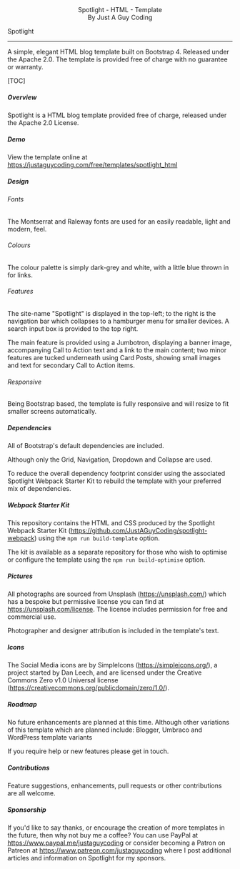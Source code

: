 <center>Spotlight - HTML - Template
</br>By Just A Guy Coding</center>

Spotlight

------

A simple, elegant HTML blog template built on Bootstrap 4. Released under the Apache 2.0. The template is provided free of charge with no guarantee or warranty.

[TOC]

##### Overview

Spotlight is a HTML blog template provided free of charge, released under the Apache 2.0 License.

##### Demo

View the template online at https://justaguycoding.com/free/templates/spotlight_html 

##### Design

###### Fonts

The Montserrat and Raleway fonts are used for an easily readable, light and modern, feel. 

###### Colours

The colour palette is simply dark-grey and white, with a little blue thrown in for links.

###### Features

The site-name "Spotlight" is displayed in the top-left; to the right is the navigation bar which collapses to a hamburger menu for smaller devices. A search input box is provided to the top right.

The main feature is provided using a Jumbotron, displaying a banner image, accompanying Call to Action text and a link to the main content; two minor features are tucked underneath using Card Posts, showing small images and text for secondary Call to Action items.

###### Responsive

Being Bootstrap based, the template is fully responsive and will resize to fit smaller screens automatically.

##### Dependencies

All of Bootstrap's default dependencies are included. 

Although only the Grid, Navigation, Dropdown and Collapse are used.  

To reduce  the overall dependency footprint consider using the associated Spotlight Webpack Starter Kit to rebuild the template with your preferred mix of dependencies.



##### Webpack Starter Kit

This repository contains the HTML and CSS produced by the Spotlight Webpack Starter Kit (https://github.com/JustAGuyCoding/spotlight-webpack) using the `npm run build-template` option.

The kit is available as a separate repository for those who wish to optimise or configure the template using the `npm run build-optimise` option.

##### Pictures

All photographs are sourced from Unsplash (https://unsplash.com/) which has a bespoke but permissive license you can find at https://unsplash.com/license. The license includes permission for free and commercial use.

Photographer and designer attribution is included in the template's text.

##### Icons

The Social Media icons are by SimpleIcons (https://simpleicons.org/), a project started by Dan Leech, and are licensed under the Creative Commons Zero v1.0 Universal license (https://creativecommons.org/publicdomain/zero/1.0/).

##### Roadmap

No future enhancements are planned at this time. Although other variations of this template which are planned include: Blogger, Umbraco and WordPress template variants

If you require help or new features please get in touch.

##### Contributions

Feature suggestions, enhancements, pull requests or other contributions are all welcome.

##### Sponsorship

If you'd  like to say thanks, or encourage the creation of more templates in the future, then why not buy me a coffee? You can use PayPal at <a href="https://www.paypal.me/justaguycoding">https://www.paypal.me/justaguycoding</a> or consider becoming a Patron on Patreon at <a href="https://www.patreon.com/justaguycoding">https://www.patreon.com/justaguycoding where I post additional articles and information on Spotlight for my sponsors.</a>

